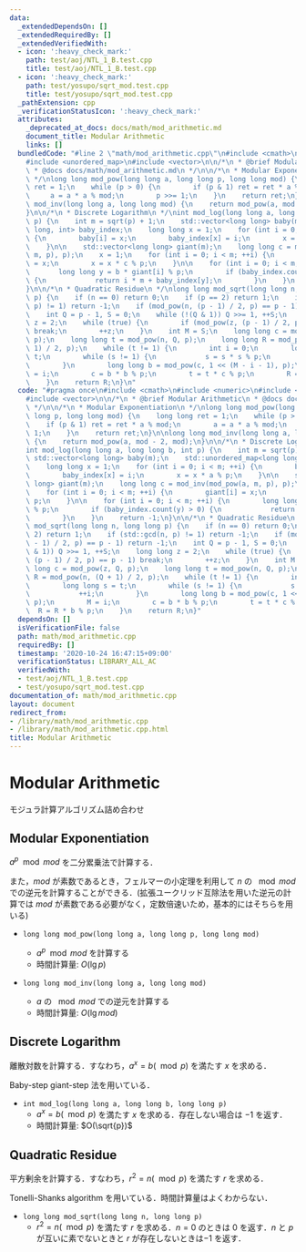 ```yaml
---
data:
  _extendedDependsOn: []
  _extendedRequiredBy: []
  _extendedVerifiedWith:
  - icon: ':heavy_check_mark:'
    path: test/aoj/NTL_1_B.test.cpp
    title: test/aoj/NTL_1_B.test.cpp
  - icon: ':heavy_check_mark:'
    path: test/yosupo/sqrt_mod.test.cpp
    title: test/yosupo/sqrt_mod.test.cpp
  _pathExtension: cpp
  _verificationStatusIcon: ':heavy_check_mark:'
  attributes:
    _deprecated_at_docs: docs/math/mod_arithmetic.md
    document_title: Modular Arithmetic
    links: []
  bundledCode: "#line 2 \"math/mod_arithmetic.cpp\"\n#include <cmath>\n#include <numeric>\n\
    #include <unordered_map>\n#include <vector>\n\n/*\n * @brief Modular Arithmetic\n\
    \ * @docs docs/math/mod_arithmetic.md\n */\n\n/*\n * Modular Exponentiation\n\
    \ */\nlong long mod_pow(long long a, long long p, long long mod) {\n    long long\
    \ ret = 1;\n    while (p > 0) {\n        if (p & 1) ret = ret * a % mod;\n   \
    \     a = a * a % mod;\n        p >>= 1;\n    }\n    return ret;\n}\n\nlong long\
    \ mod_inv(long long a, long long mod) {\n    return mod_pow(a, mod - 2, mod);\n\
    }\n\n/*\n * Discrete Logarithm\n */\nint mod_log(long long a, long long b, int\
    \ p) {\n    int m = sqrt(p) + 1;\n    std::vector<long long> baby(m);\n    std::unordered_map<long\
    \ long, int> baby_index;\n    long long x = 1;\n    for (int i = 0; i < m; ++i)\
    \ {\n        baby[i] = x;\n        baby_index[x] = i;\n        x = x * a % p;\n\
    \    }\n\n    std::vector<long long> giant(m);\n    long long c = mod_inv(mod_pow(a,\
    \ m, p), p);\n    x = 1;\n    for (int i = 0; i < m; ++i) {\n        giant[i]\
    \ = x;\n        x = x * c % p;\n    }\n\n    for (int i = 0; i < m; ++i) {\n \
    \       long long y = b * giant[i] % p;\n        if (baby_index.count(y) > 0)\
    \ {\n            return i * m + baby_index[y];\n        }\n    }\n    return -1;\n\
    }\n\n/*\n * Quadratic Residue\n */\nlong long mod_sqrt(long long n, long long\
    \ p) {\n    if (n == 0) return 0;\n    if (p == 2) return 1;\n    if (std::gcd(n,\
    \ p) != 1) return -1;\n    if (mod_pow(n, (p - 1) / 2, p) == p - 1) return -1;\n\
    \    int Q = p - 1, S = 0;\n    while (!(Q & 1)) Q >>= 1, ++S;\n    long long\
    \ z = 2;\n    while (true) {\n        if (mod_pow(z, (p - 1) / 2, p) == p - 1)\
    \ break;\n        ++z;\n    }\n    int M = S;\n    long long c = mod_pow(z, Q,\
    \ p);\n    long long t = mod_pow(n, Q, p);\n    long long R = mod_pow(n, (Q +\
    \ 1) / 2, p);\n    while (t != 1) {\n        int i = 0;\n        long long s =\
    \ t;\n        while (s != 1) {\n            s = s * s % p;\n            ++i;\n\
    \        }\n        long long b = mod_pow(c, 1 << (M - i - 1), p);\n        M\
    \ = i;\n        c = b * b % p;\n        t = t * c % p;\n        R = R * b % p;\n\
    \    }\n    return R;\n}\n"
  code: "#pragma once\n#include <cmath>\n#include <numeric>\n#include <unordered_map>\n\
    #include <vector>\n\n/*\n * @brief Modular Arithmetic\n * @docs docs/math/mod_arithmetic.md\n\
    \ */\n\n/*\n * Modular Exponentiation\n */\nlong long mod_pow(long long a, long\
    \ long p, long long mod) {\n    long long ret = 1;\n    while (p > 0) {\n    \
    \    if (p & 1) ret = ret * a % mod;\n        a = a * a % mod;\n        p >>=\
    \ 1;\n    }\n    return ret;\n}\n\nlong long mod_inv(long long a, long long mod)\
    \ {\n    return mod_pow(a, mod - 2, mod);\n}\n\n/*\n * Discrete Logarithm\n */\n\
    int mod_log(long long a, long long b, int p) {\n    int m = sqrt(p) + 1;\n   \
    \ std::vector<long long> baby(m);\n    std::unordered_map<long long, int> baby_index;\n\
    \    long long x = 1;\n    for (int i = 0; i < m; ++i) {\n        baby[i] = x;\n\
    \        baby_index[x] = i;\n        x = x * a % p;\n    }\n\n    std::vector<long\
    \ long> giant(m);\n    long long c = mod_inv(mod_pow(a, m, p), p);\n    x = 1;\n\
    \    for (int i = 0; i < m; ++i) {\n        giant[i] = x;\n        x = x * c %\
    \ p;\n    }\n\n    for (int i = 0; i < m; ++i) {\n        long long y = b * giant[i]\
    \ % p;\n        if (baby_index.count(y) > 0) {\n            return i * m + baby_index[y];\n\
    \        }\n    }\n    return -1;\n}\n\n/*\n * Quadratic Residue\n */\nlong long\
    \ mod_sqrt(long long n, long long p) {\n    if (n == 0) return 0;\n    if (p ==\
    \ 2) return 1;\n    if (std::gcd(n, p) != 1) return -1;\n    if (mod_pow(n, (p\
    \ - 1) / 2, p) == p - 1) return -1;\n    int Q = p - 1, S = 0;\n    while (!(Q\
    \ & 1)) Q >>= 1, ++S;\n    long long z = 2;\n    while (true) {\n        if (mod_pow(z,\
    \ (p - 1) / 2, p) == p - 1) break;\n        ++z;\n    }\n    int M = S;\n    long\
    \ long c = mod_pow(z, Q, p);\n    long long t = mod_pow(n, Q, p);\n    long long\
    \ R = mod_pow(n, (Q + 1) / 2, p);\n    while (t != 1) {\n        int i = 0;\n\
    \        long long s = t;\n        while (s != 1) {\n            s = s * s % p;\n\
    \            ++i;\n        }\n        long long b = mod_pow(c, 1 << (M - i - 1),\
    \ p);\n        M = i;\n        c = b * b % p;\n        t = t * c % p;\n      \
    \  R = R * b % p;\n    }\n    return R;\n}"
  dependsOn: []
  isVerificationFile: false
  path: math/mod_arithmetic.cpp
  requiredBy: []
  timestamp: '2020-10-24 16:47:15+09:00'
  verificationStatus: LIBRARY_ALL_AC
  verifiedWith:
  - test/aoj/NTL_1_B.test.cpp
  - test/yosupo/sqrt_mod.test.cpp
documentation_of: math/mod_arithmetic.cpp
layout: document
redirect_from:
- /library/math/mod_arithmetic.cpp
- /library/math/mod_arithmetic.cpp.html
title: Modular Arithmetic
---
```

# Modular Arithmetic

モジュラ計算アルゴリズム詰め合わせ

## Modular Exponentiation

$a^p \mod mod$ を二分累乗法で計算する．

また，$mod$ が素数であるとき，フェルマーの小定理を利用して $n$ の $\mod mod$ での逆元を計算することができる．(拡張ユークリッド互除法を用いた逆元の計算では $mod$ が素数である必要がなく，定数倍速いため，基本的にはそちらを用いる)

- `long long mod_pow(long long a, long long p, long long mod)`
    - $a^p \mod mod$ を計算する
    - 時間計算量: $O(\lg p)$

- `long long mod_inv(long long a, long long mod)`
    - $a$ の $\mod mod$ での逆元を計算する
    - 時間計算量: $O(\lg mod)$

## Discrete Logarithm

離散対数を計算する．すなわち，$a^x = b (\mod p)$ を満たす $x$ を求める．

Baby-step giant-step 法を用いている．

- `int mod_log(long long a, long long b, long long p)`
    - $a^x = b (\mod p)$ を満たす $x$ を求める．存在しない場合は $-1$ を返す．
    - 時間計算量: $O(\sqrt{p})$

## Quadratic Residue

平方剰余を計算する．すなわち，$r^2 = n (\mod p)$ を満たす $r$ を求める．

Tonelli-Shanks algorithm を用いている．時間計算量はよくわからない．

- `long long mod_sqrt(long long n, long long p)`
    - $r^2 = n (\mod p)$ を満たす $r$ を求める．$n = 0$ のときは $0$ を返す．$n$ と $p$ が互いに素でないときと $r$ が存在しないときは$-1$ を返す．